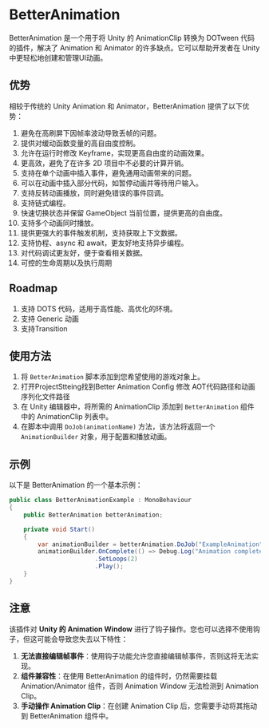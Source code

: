 # BetterAnimation

BetterAnimation 是一个用于将 Unity 的 AnimationClip 转换为 DOTween 代码的插件，解决了 Animation 和 Animator 的许多缺点。它可以帮助开发者在 Unity 中更轻松地创建和管理UI动画。

## 优势

相较于传统的 Unity Animation 和 Animator，BetterAnimation 提供了以下优势：

1. 避免在高刷屏下因帧率波动导致丢帧的问题。
2. 提供对缓动函数变量的高自由度控制。
3. 允许在运行时修改 Keyframe，实现更高自由度的动画效果。
4. 更高效，避免了在许多 2D 项目中不必要的计算开销。
5. 支持在单个动画中插入事件，避免通用动画带来的问题。
6. 可以在动画中插入部分代码，如暂停动画并等待用户输入。
7. 支持反转动画播放，同时避免错误的事件回调。
8. 支持链式编程。
9. 快速切换状态并保留 GameObject 当前位置，提供更高的自由度。
10. 支持多个动画同时播放。
11. 提供更强大的事件触发机制，支持获取上下文数据。
12. 支持协程、async 和 await，更友好地支持异步编程。
13. 对代码调试更友好，便于查看相关数据。
14. 可控的生命周期以及执行周期

## Roadmap
1. 支持 DOTS 代码，适用于高性能、高优化的环境。
2. 支持 Generic 动画
3. 支持Transition

## 使用方法

1. 将 `BetterAnimation` 脚本添加到您希望使用的游戏对象上。
2. 打开ProjectStteing找到Better Animation Config 修改 AOT代码路径和动画序列化文件路径
3. 在 Unity 编辑器中，将所需的 AnimationClip 添加到 `BetterAnimation` 组件中的 AnimationClip 列表中。
4. 在脚本中调用 `DoJob(animationName)` 方法，该方法将返回一个 `AnimationBuilder` 对象，用于配置和播放动画。

## 示例

以下是 BetterAnimation 的一个基本示例：

```csharp
public class BetterAnimationExample : MonoBehaviour
{
    public BetterAnimation betterAnimation;

    private void Start()
    {
        var animationBuilder = betterAnimation.DoJob("ExampleAnimation");
        animationBuilder.OnComplete(() => Debug.Log("Animation completed"))
                        .SetLoops(2)
                        .Play();
    }
}
```

## 注意

该插件对 **Unity 的 Animation Window** 进行了钩子操作。您也可以选择不使用钩子，但这可能会导致您失去以下特性：

1. **无法直接编辑帧事件**：使用钩子功能允许您直接编辑帧事件，否则这将无法实现。
2. **组件兼容性**：在使用 BetterAnimation 的组件时，仍然需要挂载 Animation/Animator 组件，否则 Animation Window 无法检测到 Animation Clip。
3. **手动操作 Animation Clip**：在创建 Animation Clip 后，您需要手动将其拖动到 BetterAnimation 组件中。
